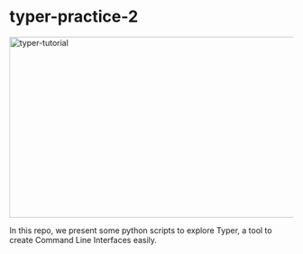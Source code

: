 # typer-practice-2

<img src="https://socialify.git.ci/nelsoncardenas/typer-tutorial/image?font=Source%20Code%20Pro&logo=https%3A%2F%2Fuser-images.githubusercontent.com%2F18086414%2F211061383-288b410a-6fe7-4346-9a2a-f788317b4fb6.png&name=1&pattern=Circuit%20Board&pulls=1&stargazers=1&theme=Light" alt="typer-tutorial" width="640" height="320" />

In this repo, we present some python scripts to explore Typer, a tool to create Command Line Interfaces easily.
